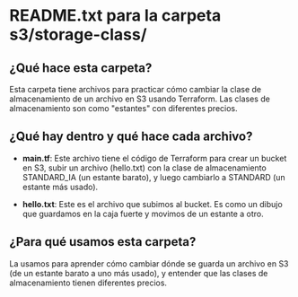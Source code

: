 # README.txt para la carpeta s3/storage-class/

## ¿Qué hace esta carpeta?
Esta carpeta tiene archivos para practicar cómo cambiar la clase de almacenamiento de un archivo en S3 usando Terraform. Las clases de almacenamiento son como "estantes" con diferentes precios.

## ¿Qué hay dentro y qué hace cada archivo?

- **main.tf**:
  Este archivo tiene el código de Terraform para crear un bucket en S3, subir un archivo (hello.txt) con la clase de almacenamiento STANDARD_IA (un estante barato), y luego cambiarlo a STANDARD (un estante más usado).

- **hello.txt**:
  Este es el archivo que subimos al bucket. Es como un dibujo que guardamos en la caja fuerte y movimos de un estante a otro.

## ¿Para qué usamos esta carpeta?
La usamos para aprender cómo cambiar dónde se guarda un archivo en S3 (de un estante barato a uno más usado), y entender que las clases de almacenamiento tienen diferentes precios.